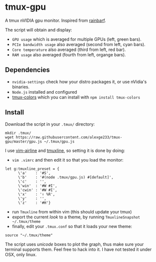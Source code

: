 # tmux-gpu

A tmux nVIDIA gpu monitor.
Inspired from [rainbarf](https://github.com/creaktive/rainbarf).

The script will obtain and display:
- `GPU usage` which is averaged for multiple GPUs (left, green bars).
- `PCIe bandwidth usage` also averaged (second from left, cyan bars).
- `Core temperature` also averaged (third from left, red bar).
- `RAM usage` also averaged (fourth from left, organge bars).

## Dependencies

- `nvidia-settings` check how your distro packages it, or use nVidia's binaries.
- `Node.js` installed and configured
- [tmux-colors](https://github.com/alexge233/tmux-temp) which you can install with `npm install tmux-colors`

## Install

Download the script in your `.tmux/` directory:

```
mkdir .tmux/
wget https://raw.githubusercontent.com/alexge233/tmux-gpu/master/gpu.js ~/.tmux/gpu.js
```

I use [vim-airline](https://github.com/vim-airline/vim-airline) and
[tmuxline](https://github.com/edkolev/tmuxline.vim), so setting it is done
by doing:

- `vim .vimrc` and then edit it so that you load the monitor:

```
let g:tmuxline_preset = {
      \'a'    : '#S', 
      \'b'    : '#(node .tmux/gpu.js) #[default]',
      \'c'    : '',
      \'win'  : '#W #I',
      \'cwin' : '#W #I',
      \'x'    : '⇑ %R',
      \'y'    : '',
      \'z'    : '#H'}
```

- run `Tmuxline` from within vim (this should update your tmux)
- export the current *look* to a theme, by running `TmuxlineSnapshot ~/.tmux/theme`
- finally, edit your `.tmux.conf` so that it loads your new theme:

```
source "~/.tmux/theme"
```

The script uses *unicode* boxes to plot the graph, thus make sure your terminal supports them.
Feel free to hack into it.
I have not tested it under OSX, only linux.
